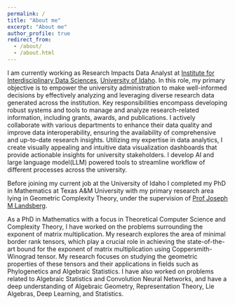 ```yaml
---
permalink: /
title: "About me"
excerpt: "About me"
author_profile: true
redirect_from: 
  - /about/
  - /about.html
---
```


I am currently working as Research Impacts Data Analyst at [Institute for Interdisciplinary Data Sciences](https://www.iids.uidaho.edu/people.php), [University of Idaho](https://www.uidaho.edu/). In this role, my primary objective is to empower the university administration to make well-informed decisions by effectively analyzing and leveraging diverse research data generated across the institution. Key responsibilities encompass developing robust systems and tools to manage and analyze research-related information, including grants, awards, and publications. I actively collaborate with various departments to enhance their data quality and improve data interoperability, ensuring the availability of comprehensive and up-to-date research insights. Utilizing my expertise in data analytics, I create visually appealing and intuitive data visualization dashboards that provide actionable insights for university stakeholders. I develop AI and large language model(LLM) powered tools to streamline workflow of different processes across the university.

Before joining my current job at the University of Idaho I completed my PhD in Mathematics at Texas A&M University with my primary research area lying in Geometric Complexity Theory, under the supervision of [Prof Joseph M Landsberg](https://math.tamu.edu/~jml).

<!-- I am a final year PhD student in Math at Texas A&M University. My primary research interest lies in Geometric Complexity Theory and I am working under the supervision of [Prof Joseph M Landsberg](https://math.tamu.edu/~jml). -->



As a PhD in Mathematics with a focus in Theoretical Computer Science and Complexity Theory, I have worked on the
problems surrounding the exponent of matrix multiplication. My research explores the area of minimal border rank
tensors, which play a crucial role in achieving the state-of-the-art bound for the exponent of matrix multiplication
using Coppersmith-Winograd tensor. My research focuses on studying the geometric properties of these tensors and
their applications in fields such as Phylogenetics and Algebraic Statistics. I have also worked on problems related
to Algebraic Statistics and Convolution Neural Networks, and have a deep understanding of Algebraic Geometry,
Representation Theory, Lie Algebras, Deep Learning, and Statistics.